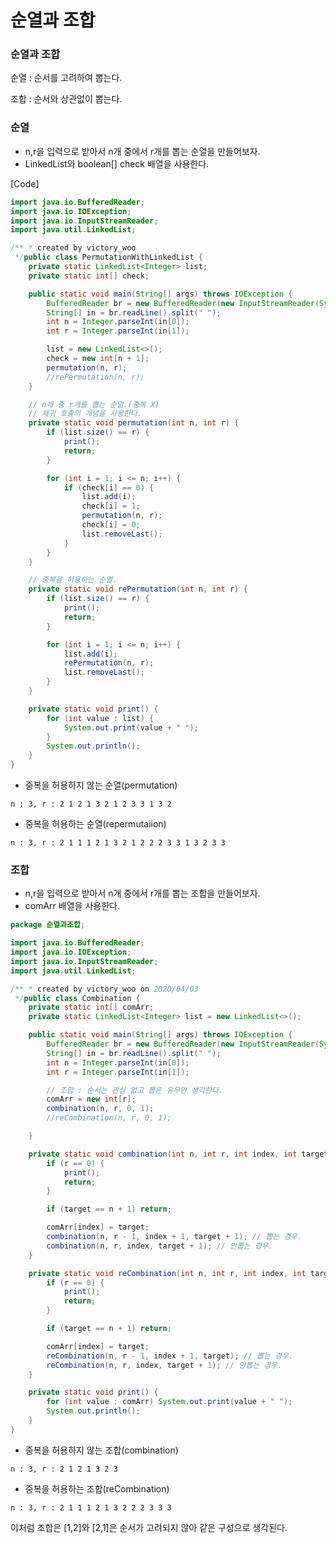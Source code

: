 # 순열과 조합

### **순열과 조합**

순열 : 순서를 고려하여 뽑는다.

조합 : 순서와 상관없이 뽑는다.

### **순열**

- n,r을 입력으로 받아서 n개 중에서 r개를 뽑는 순열을 만들어보자.
- LinkedList와 boolean[] check 배열을 사용한다.

[Code]

```java
import java.io.BufferedReader;
import java.io.IOException;
import java.io.InputStreamReader;
import java.util.LinkedList;

/** * created by victory_woo
 */public class PermutationWithLinkedList {
    private static LinkedList<Integer> list;
    private static int[] check;

    public static void main(String[] args) throws IOException {
        BufferedReader br = new BufferedReader(new InputStreamReader(System.in));
        String[] in = br.readLine().split(" ");
        int n = Integer.parseInt(in[0]);
        int r = Integer.parseInt(in[1]);

        list = new LinkedList<>();
        check = new int[n + 1];
        permutation(n, r);
        //rePermutation(n, r);
    }

    // n개 중 r개를 뽑는 순열.(중복 X)
    // 재귀 호출의 개념을 사용한다.
    private static void permutation(int n, int r) {
        if (list.size() == r) {
            print();
            return;
        }

        for (int i = 1; i <= n; i++) {
            if (check[i] == 0) {
                list.add(i);
                check[i] = 1;
                permutation(n, r);
                check[i] = 0;
                list.removeLast();
            }
        }
    }

  	// 중복을 허용하는 순열.
    private static void rePermutation(int n, int r) {
        if (list.size() == r) {
            print();
            return;
        }

        for (int i = 1; i <= n; i++) {
            list.add(i);
            rePermutation(n, r);
            list.removeLast();
        }
    }

    private static void print() {
        for (int value : list) {
            System.out.print(value + " ");
        }
        System.out.println();
    }
}
```

- 중복을 허용하지 않는 순열(permutation)

`n : 3, r : 2 1 2 1 3 2 1 2 3 3 1 3 2`

- 중복을 허용하는 순열(repermutaiion)

`n : 3, r : 2 1 1 1 2 1 3 2 1 2 2 2 3 3 1 3 2 3 3`

### **조합**

- n,r을 입력으로 받아서 n개 중에서 r개를 뽑는 조합을 만들어보자.
- comArr 배열을 사용한다.

```java
package 순열과조합;

import java.io.BufferedReader;
import java.io.IOException;
import java.io.InputStreamReader;
import java.util.LinkedList;

/** * created by victory_woo on 2020/04/03
 */public class Combination {
    private static int[] comArr;
    private static LinkedList<Integer> list = new LinkedList<>();

    public static void main(String[] args) throws IOException {
        BufferedReader br = new BufferedReader(new InputStreamReader(System.in));
        String[] in = br.readLine().split(" ");
        int n = Integer.parseInt(in[0]);
        int r = Integer.parseInt(in[1]);

        // 조합 : 순서는 관심 없고 뽑은 유무만 생각한다.
        comArr = new int[r];
        combination(n, r, 0, 1);
        //reCombination(n, r, 0, 1);

    }

    private static void combination(int n, int r, int index, int target) {
        if (r == 0) {
            print();
            return;
        }

        if (target == n + 1) return;

        comArr[index] = target;
        combination(n, r - 1, index + 1, target + 1); // 뽑는 경우.
        combination(n, r, index, target + 1); // 안뽑는 경우.
    }

    private static void reCombination(int n, int r, int index, int target) {
        if (r == 0) {
            print();
            return;
        }

        if (target == n + 1) return;

        comArr[index] = target;
        reCombination(n, r - 1, index + 1, target); // 뽑는 경우.
        reCombination(n, r, index, target + 1); // 안뽑는 경우.
    }

    private static void print() {
        for (int value : comArr) System.out.print(value + " ");
        System.out.println();
    }
}
```

- 중복을 허용하지 않는 조합(combination)

`n : 3, r : 2 1 2 1 3 2 3`

- 중복을 허용하는 조합(reCombination)

`n : 3, r : 2 1 1 1 2 1 3 2 2 2 3 3 3`

이처럼 조합은 [1,2]와 [2,1]은 순서가 고려되지 않아 같은 구성으로 생각된다.
